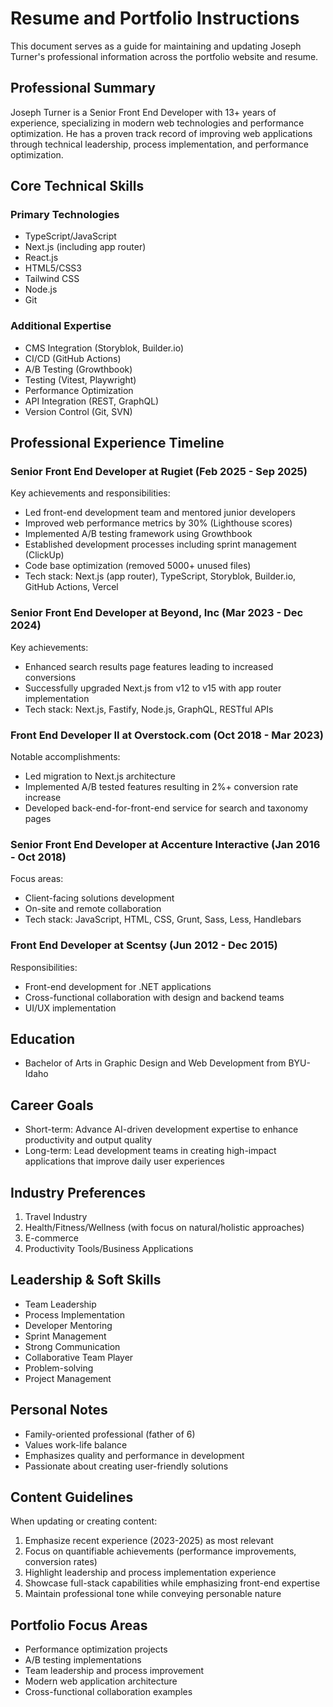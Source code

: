 # Resume and Portfolio Instructions

This document serves as a guide for maintaining and updating Joseph Turner's professional information across the portfolio website and resume.

## Professional Summary

Joseph Turner is a Senior Front End Developer with 13+ years of experience, specializing in modern web technologies and performance optimization. He has a proven track record of improving web applications through technical leadership, process implementation, and performance optimization.

## Core Technical Skills

### Primary Technologies
- TypeScript/JavaScript
- Next.js (including app router)
- React.js
- HTML5/CSS3
- Tailwind CSS
- Node.js
- Git

### Additional Expertise
- CMS Integration (Storyblok, Builder.io)
- CI/CD (GitHub Actions)
- A/B Testing (Growthbook)
- Testing (Vitest, Playwright)
- Performance Optimization
- API Integration (REST, GraphQL)
- Version Control (Git, SVN)

## Professional Experience Timeline

### Senior Front End Developer at Rugiet (Feb 2025 - Sep 2025)
Key achievements and responsibilities:
- Led front-end development team and mentored junior developers
- Improved web performance metrics by 30% (Lighthouse scores)
- Implemented A/B testing framework using Growthbook
- Established development processes including sprint management (ClickUp)
- Code base optimization (removed 5000+ unused files)
- Tech stack: Next.js (app router), TypeScript, Storyblok, Builder.io, GitHub Actions, Vercel

### Senior Front End Developer at Beyond, Inc (Mar 2023 - Dec 2024)
Key achievements:
- Enhanced search results page features leading to increased conversions
- Successfully upgraded Next.js from v12 to v15 with app router implementation
- Tech stack: Next.js, Fastify, Node.js, GraphQL, RESTful APIs

### Front End Developer II at Overstock.com (Oct 2018 - Mar 2023)
Notable accomplishments:
- Led migration to Next.js architecture
- Implemented A/B tested features resulting in 2%+ conversion rate increase
- Developed back-end-for-front-end service for search and taxonomy pages

### Senior Front End Developer at Accenture Interactive (Jan 2016 - Oct 2018)
Focus areas:
- Client-facing solutions development
- On-site and remote collaboration
- Tech stack: JavaScript, HTML, CSS, Grunt, Sass, Less, Handlebars

### Front End Developer at Scentsy (Jun 2012 - Dec 2015)
Responsibilities:
- Front-end development for .NET applications
- Cross-functional collaboration with design and backend teams
- UI/UX implementation

## Education
- Bachelor of Arts in Graphic Design and Web Development from BYU-Idaho

## Career Goals
- Short-term: Advance AI-driven development expertise to enhance productivity and output quality
- Long-term: Lead development teams in creating high-impact applications that improve daily user experiences

## Industry Preferences
1. Travel Industry
2. Health/Fitness/Wellness (with focus on natural/holistic approaches)
3. E-commerce
4. Productivity Tools/Business Applications

## Leadership & Soft Skills
- Team Leadership
- Process Implementation
- Developer Mentoring
- Sprint Management
- Strong Communication
- Collaborative Team Player
- Problem-solving
- Project Management

## Personal Notes
- Family-oriented professional (father of 6)
- Values work-life balance
- Emphasizes quality and performance in development
- Passionate about creating user-friendly solutions

## Content Guidelines
When updating or creating content:
1. Emphasize recent experience (2023-2025) as most relevant
2. Focus on quantifiable achievements (performance improvements, conversion rates)
3. Highlight leadership and process implementation experience
4. Showcase full-stack capabilities while emphasizing front-end expertise
5. Maintain professional tone while conveying personable nature

## Portfolio Focus Areas
- Performance optimization projects
- A/B testing implementations
- Team leadership and process improvement
- Modern web application architecture
- Cross-functional collaboration examples
